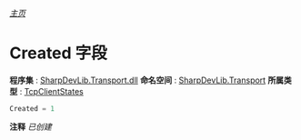 ###### [主页](./Index.md "主页")
# Created 字段
**程序集** : [SharpDevLib.Transport.dll](./SharpDevLib.Transport.assembly.md "SharpDevLib.Transport.dll")
**命名空间** : [SharpDevLib.Transport](./SharpDevLib.Transport.namespace.md "SharpDevLib.Transport")
**所属类型** : [TcpClientStates](./SharpDevLib.Transport.TcpClientStates.md "TcpClientStates")
``` csharp
Created = 1
```
**注释**
*已创建*

